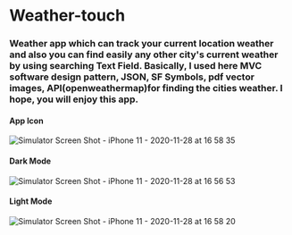 # Weather-touch

### Weather app which can track your current location weather and also you can find easily any other city's current weather by using searching Text Field. Basically, I used here MVC software design pattern, JSON, SF Symbols, pdf vector images, API(openweathermap)for finding the cities weather. I hope, you will enjoy this app. 


#### App Icon 


![Simulator Screen Shot - iPhone 11 - 2020-11-28 at 16 58 35](https://user-images.githubusercontent.com/71902763/100526874-3d1dff00-319b-11eb-9036-aaa5a358fda8.png)



#### Dark Mode 


![Simulator Screen Shot - iPhone 11 - 2020-11-28 at 16 56 53](https://user-images.githubusercontent.com/71902763/100526878-4313e000-319b-11eb-8558-8baf5246f8d6.png)


#### Light Mode


![Simulator Screen Shot - iPhone 11 - 2020-11-28 at 16 58 20](https://user-images.githubusercontent.com/71902763/100526926-a0a82c80-319b-11eb-9508-1ffcd75f12cd.png)


